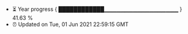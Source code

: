 - ⏳ Year progress { ████████████▁▁▁▁▁▁▁▁▁▁▁▁▁▁▁▁▁▁ } 41.63 %
- ⏰ Updated on Tue, 01 Jun 2021 22:59:15 GMT

